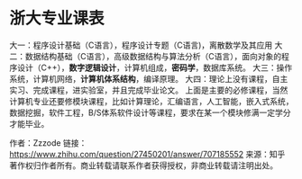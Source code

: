 # 浙大专业课表
大一：程序设计基础（C语言），程序设计专题（C语言)，离散数学及其应用
大二：数据结构基础（C语言），高级数据结构与算法分析（C语言），面向对象的程序设计（C++），**数字逻辑设计**，计算机组成，**密码学**，数据库系统。
大三：操作系统，计算机网络，**计算机体系结构**，编译原理。
大四：理论上没有课程，自主实习、完成课程，进实验室，并且完成毕业论文。
上面是主要的必修课程，当然计算机专业还要修模块课程，比如计算理论，汇编语言，人工智能，嵌入式系统，数据挖掘，软件工程，B/S体系软件设计等课程，要求在某一个模块修满一定学分才能毕业。

作者：Zzzode
链接：https://www.zhihu.com/question/27450201/answer/707185552
来源：知乎
著作权归作者所有。商业转载请联系作者获得授权，非商业转载请注明出处。